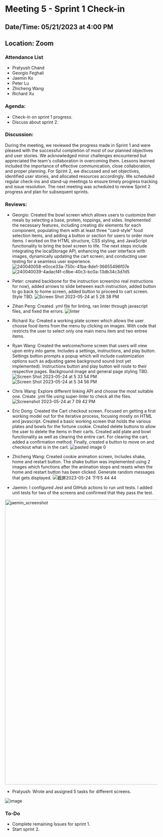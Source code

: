 # Meeting 5 - Sprint 1 Check-in
## Date/Time: 05/21/2023 at 4:00 PM
## Location: Zoom

### Attendance List
- Pratyush Chand
- Georgio Feghali
- Jaemin Ko
- Peter Lu
- Zhicheng Wang
- Richard Xu

### Agenda:
- Check-in on sprint 1 progress.
- Discuss about sprint 2.

### Discussion:
During the meeting, we reviewed the progress made in Sprint 1 and were pleased with the successful completion of most of our planned objectives and user stories. We acknowledged minor challenges encountered but appreciated the team's collaboration in overcoming them. Lessons learned included the importance of effective communication, close collaboration, and proper planning. For Sprint 2, we discussed and set objectives, identified user stories, and allocated resources accordingly. We scheduled regular check-ins and stand-up meetings to ensure timely progress tracking and issue resolution. The next meeting was scheduled to review Sprint 2 progress and plan for subsequent sprints.

### Reviews:

- Georgio: Created the bowl screen which allows users to customize their meals by selecting a base, protein, toppings, and sides. Implemented the necessary features, including creating div elements for each component, populating them with at least three "card-style" food selection items, and adding a button or section for users to order more items. I worked on the HTML structure, CSS styling, and JavaScript functionality to bring the bowl screen to life. The next steps include integrating the localStorage API, enhancing the user interface with images, dynamically updating the cart screen, and conducting user testing for a seamless user experience.
![240040058-e0cce33a-750c-41ba-8de1-36655496f07e](https://github.com/cse110-sp23-group30/cse110-sp23-group30/assets/75293296/afa8f383-61d4-4c30-a798-bcf6ceacf74c)
![240040039-4adacf4f-c8be-40c3-bc0a-13db34c3d7d5](https://github.com/cse110-sp23-group30/cse110-sp23-group30/assets/75293296/5df7381f-fe38-4434-9f05-5dc527c08a49)


- Peter: created backbone for the instruction screen(no real instructions for now),  added arrows to slide between each instruction, added button to go back to home screen, added button to proceed to cart screen. Style TBD.
![Screen Shot 2023-05-24 at 5 28 38 PM](https://github.com/cse110-sp23-group30/cse110-sp23-group30/assets/75293296/b956b43b-78b4-4e9b-b407-6fe626467196)


- Zihan Peng: Created .yml file for linting, ran linter through javascript files, and fixed the errors.
![linter](https://github.com/cse110-sp23-group30/cse110-sp23-group30/assets/75293296/5646e429-a5ff-41a1-959d-a66a4d732ae8)


- Richard Xu: Created a working plate screen which allows the user choose food items from the menu by clicking on images. With code that restricts the user to select only one main menu item and two entree items.

- Ryan Wang: Created the welcome/home screen that users will view upon entry into game. Includes a settings, instructions, and play button. Settings button prompts a popup which will include customization options such as adjusting game background sound (not yet implemented). Instructions button and play button will route to their respective pages. Background image and general page styling TBD.
![Screen Shot 2023-05-24 at 5 33 54 PM](https://github.com/cse110-sp23-group30/cse110-sp23-group30/assets/75293296/148fd3b3-ba83-42ac-9d7d-7e8e82101dba)
![Screen Shot 2023-05-24 at 5 34 56 PM](https://github.com/cse110-sp23-group30/cse110-sp23-group30/assets/75293296/b0874c9d-fa88-4d07-a76d-9899757cf3e3)


- Chris Wang: Explore different linking API and choose the most suitable one. Create .yml file using super-linter to check all the files.
![Screenshot 2023-05-24 at 7 09 42 PM](https://github.com/cse110-sp23-group30/cse110-sp23-group30/assets/75293296/ac68fe17-3c59-4a4f-89cc-df0331dd8681)

- Eric Dong: Created the Cart checkout screen. Focused on getting a first working model out for the iterative process, focusing mostly on HTML and javascript. Created a basic working screen that holds the various plates and bowls for the fortune cookie. Created delete buttons to allow the user to delete the items in their carts. Created add plate and bowl functionality as well as clearing the entire cart. For clearing the cart, added a confirmation method. Finally, created a button to move on and checkout what is in the cart.
![pasted image 0](https://github.com/cse110-sp23-group30/cse110-sp23-group30/assets/75293296/2a71cd7e-ec9c-4db6-884b-9fd14832c737)


- Zhicheng Wang: Created cookie animation screen, Includes shake, home and restart button. The shake button was implemented using 2 images which functions after the animation stops and resets when the home and restart button has been clicked. Generate random messages that gets displayed.
![截屏2023-05-24 下午5 44 44](https://github.com/cse110-sp23-group30/cse110-sp23-group30/assets/75293296/a561f84d-dd61-4ef9-bdfe-feb46def345d)


- Jaemin: I configured Jest and GitHub actions to run unit tests. I added unit tests for two of the screens and confirmed that they pass the test. 

<img width="938" alt="jaemin_screenshot" src="https://github.com/cse110-sp23-group30/cse110-sp23-group30/assets/10336857/791c5e57-d06b-4b68-aa0e-bbc92f741ec7">



- Pratyush: Wrote and assigned 5 tasks for different screens.

![image](https://github.com/cse110-sp23-group30/cse110-sp23-group30/assets/54123007/ebc5836f-725e-4c3e-a441-4a98ccc7a3b4)


 ### To-Do
 - Complete remaining Issues for sprint 1.
 - Start sprint 2.

